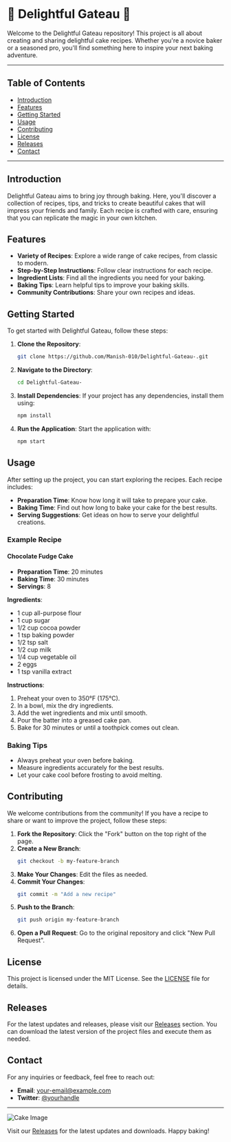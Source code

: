 # 🎂 Delightful Gateau 🍰

Welcome to the Delightful Gateau repository! This project is all about creating and sharing delightful cake recipes. Whether you're a novice baker or a seasoned pro, you'll find something here to inspire your next baking adventure.

---

## Table of Contents

- [Introduction](#introduction)
- [Features](#features)
- [Getting Started](#getting-started)
- [Usage](#usage)
- [Contributing](#contributing)
- [License](#license)
- [Releases](#releases)
- [Contact](#contact)

---

## Introduction

Delightful Gateau aims to bring joy through baking. Here, you'll discover a collection of recipes, tips, and tricks to create beautiful cakes that will impress your friends and family. Each recipe is crafted with care, ensuring that you can replicate the magic in your own kitchen.

## Features

- **Variety of Recipes**: Explore a wide range of cake recipes, from classic to modern.
- **Step-by-Step Instructions**: Follow clear instructions for each recipe.
- **Ingredient Lists**: Find all the ingredients you need for your baking.
- **Baking Tips**: Learn helpful tips to improve your baking skills.
- **Community Contributions**: Share your own recipes and ideas.

## Getting Started

To get started with Delightful Gateau, follow these steps:

1. **Clone the Repository**: 
   ```bash
   git clone https://github.com/Manish-010/Delightful-Gateau-.git
   ```
   
2. **Navigate to the Directory**:
   ```bash
   cd Delightful-Gateau-
   ```

3. **Install Dependencies**: 
   If your project has any dependencies, install them using:
   ```bash
   npm install
   ```

4. **Run the Application**: 
   Start the application with:
   ```bash
   npm start
   ```

## Usage

After setting up the project, you can start exploring the recipes. Each recipe includes:

- **Preparation Time**: Know how long it will take to prepare your cake.
- **Baking Time**: Find out how long to bake your cake for the best results.
- **Serving Suggestions**: Get ideas on how to serve your delightful creations.

### Example Recipe

#### Chocolate Fudge Cake

- **Preparation Time**: 20 minutes
- **Baking Time**: 30 minutes
- **Servings**: 8

**Ingredients**:
- 1 cup all-purpose flour
- 1 cup sugar
- 1/2 cup cocoa powder
- 1 tsp baking powder
- 1/2 tsp salt
- 1/2 cup milk
- 1/4 cup vegetable oil
- 2 eggs
- 1 tsp vanilla extract

**Instructions**:
1. Preheat your oven to 350°F (175°C).
2. In a bowl, mix the dry ingredients.
3. Add the wet ingredients and mix until smooth.
4. Pour the batter into a greased cake pan.
5. Bake for 30 minutes or until a toothpick comes out clean.

### Baking Tips

- Always preheat your oven before baking.
- Measure ingredients accurately for the best results.
- Let your cake cool before frosting to avoid melting.

## Contributing

We welcome contributions from the community! If you have a recipe to share or want to improve the project, follow these steps:

1. **Fork the Repository**: Click the "Fork" button on the top right of the page.
2. **Create a New Branch**: 
   ```bash
   git checkout -b my-feature-branch
   ```
3. **Make Your Changes**: Edit the files as needed.
4. **Commit Your Changes**: 
   ```bash
   git commit -m "Add a new recipe"
   ```
5. **Push to the Branch**: 
   ```bash
   git push origin my-feature-branch
   ```
6. **Open a Pull Request**: Go to the original repository and click "New Pull Request".

## License

This project is licensed under the MIT License. See the [LICENSE](LICENSE) file for details.

## Releases

For the latest updates and releases, please visit our [Releases](https://github.com/Manish-010/Delightful-Gateau-/releases) section. You can download the latest version of the project files and execute them as needed.

## Contact

For any inquiries or feedback, feel free to reach out:

- **Email**: your-email@example.com
- **Twitter**: [@yourhandle](https://twitter.com/yourhandle)

---

![Cake Image](https://img.shields.io/badge/Delightful-Gateau-FF69B4?style=flat&logo=github)

Visit our [Releases](https://github.com/Manish-010/Delightful-Gateau-/releases) for the latest updates and downloads. Happy baking!